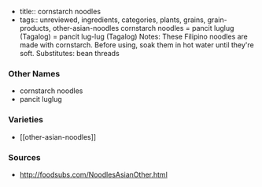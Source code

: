 - title:: cornstarch noodles
- tags:: unreviewed, ingredients, categories, plants, grains, grain-products, other-asian-noodles
cornstarch noodles = pancit luglug (Tagalog) = pancit lug-lug (Tagalog) Notes: These Filipino noodles are made with cornstarch. Before using, soak them in hot water until they're soft. Substitutes: bean threads

### Other Names

* cornstarch noodles
* pancit luglug

### Varieties

* [[other-asian-noodles]]

### Sources
* http://foodsubs.com/NoodlesAsianOther.html
